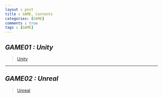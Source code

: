 ```yaml
---
layout : post
title : GAME, Contents
categories: [GAME]
comments : true
tags : [GAME]
---
```


## _GAME01 : Unity_

> <a href='https://userdyk-github.github.io/game01/GAME01-Unity.html'>Unity</a><br>


---

## _GAME02 : Unreal_

> <a href='https://userdyk-github.github.io/game02/GAME02-Unreal.html'>Unreal</a><br>
